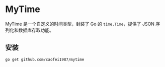 # MyTime

MyTime 是一个自定义的时间类型，封装了 Go 的 `time.Time`，提供了 JSON 序列化和数据库存取功能。

## 安装

```bash
go get github.com/caofei1987/mytime
